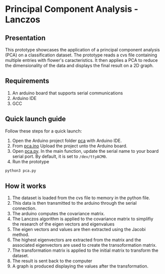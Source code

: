 # Principal Component Analysis - Lanczos

## Presentation

This prototype showcases the application of a principal component analysis (PCA) on a classification dataset. 
The prototype reads a cvs file containing multiple entries with flower's caracteristics. 
It then applies a PCA to reduce the dimensionality of the data and displays the final result on a 2D graph.  


## Requirements

1. An arduino board that supports serial communications
2. Arduino IDE
3. GCC

## Quick launch guide

Follow these steps for a quick launch:
1. Open the Arduino project folder [pca](./pca) with Arduino IDE.
2. From [pca.ino](./pca/pca.ino) Upload the project unto the Arduino board.
3. Open [pca.py](pca.py). In the main function, update the serial name to your board serial port. By default, it is set to `/dev/ttyACM0`.
4. Run the prototype
```bash
python3 pca.py
```

## How it works

1. The dataset is loaded from the cvs file to memory in the python file.
2. This data is then transmitted to the arduino through the serial connection.
3. The arduino computes the covariance matrix.
4. The Lanczos algorithm is applied to the covariance matrix to simplifiy the research of the eigen vectors and eigenvalues
5. The eigen vectors and values are then extracted using the Jacobi method.
6. The highest eigenvectors are extracted from the matrix and the associated eigenvectors are used to create the transoformation matrix.
7. The transformation matrix is applied to the initial matrix to transform the dataset.
8. The result is sent back to the computer
9. A graph is produced displaying the values after the transformation.
